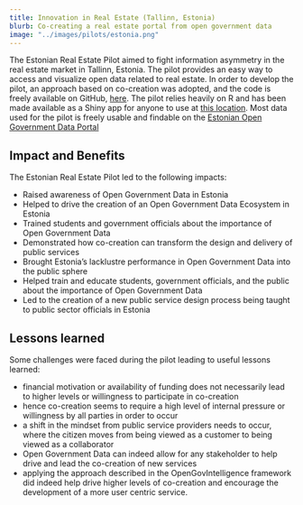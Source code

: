 ```yaml
---
title: Innovation in Real Estate (Tallinn, Estonia)
blurb: Co-creating a real estate portal from open government data
image: "../images/pilots/estonia.png"
---
```



The Estonian Real Estate Pilot aimed to fight information asymmetry in the real estate market in Tallinn, Estonia. The pilot provides an easy way to access and visualize open data related to real estate. In order to develop the pilot, an approach based on co-creation was adopted, and the code is freely available on GitHub, [here](https://github.com/keeganmcbride/realestatepilot/). The pilot relies heavily on R and has been made available as a Shiny app for anyone to use at [this location]( https://rnd-tut.shinyapps.io/EstonianRealEstatePilotOGI/). Most data used for the pilot is freely usable and findable on the [Estonian Open Government Data Portal](www.opendata.riik.ee) 

## Impact and Benefits
The Estonian Real Estate Pilot led to the following impacts:
* Raised awareness of Open Government Data in Estonia
* Helped to drive the creation of an Open Government Data Ecosystem in Estonia
* Trained students and government officials about the importance of Open Government Data
* Demonstrated how co-creation can transform the design and delivery of public services
* Brought Estonia’s lacklustre performance in Open Government Data into the public sphere
* Helped train and educate students, government officials, and the public about the importance of Open Government Data
* Led to the creation of a new public service design process being taught to public sector officials in Estonia

## Lessons learned
Some challenges were faced during the pilot leading to useful lessons learned:

* financial motivation or availability of funding does not necessarily lead to higher levels or willingness to participate in co-creation
* hence co-creation seems to require a high level of internal pressure or willingness by all parties in order to occur
* a shift in the mindset from public service providers needs to occur, where the citizen moves from being viewed as a customer to being viewed as a collaborator
* Open Government Data can indeed allow for any stakeholder to help drive and lead the co-creation of new services
* applying the approach described in the OpenGovIntelligence framework did indeed help drive higher levels of co-creation and encourage the development of a more user centric service.